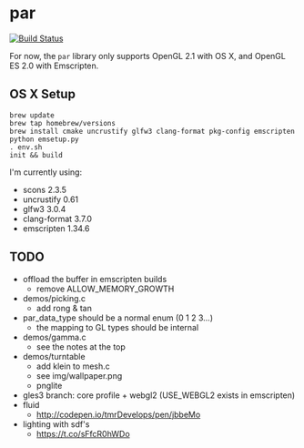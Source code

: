 # par

[![Build Status](https://travis-ci.org/prideout/parg.svg?branch=master)](https://travis-ci.org/prideout/parg) 

For now, the `par` library only supports OpenGL 2.1 with OS X, and OpenGL ES 2.0 with Emscripten.

## OS X Setup

```
brew update
brew tap homebrew/versions
brew install cmake uncrustify glfw3 clang-format pkg-config emscripten
python emsetup.py
. env.sh
init && build
```

I'm currently using:
- scons 2.3.5
- uncrustify 0.61
- glfw3 3.0.4
- clang-format 3.7.0
- emscripten 1.34.6

## TODO

- offload the buffer in emscripten builds
    - remove ALLOW_MEMORY_GROWTH
- demos/picking.c
    - add rong & tan
- par_data_type should be a normal enum (0 1 2 3...)
    - the mapping to GL types should be internal
- demos/gamma.c
    - see the notes at the top
- demos/turntable
    - add klein to mesh.c
    - see img/wallpaper.png
    - pnglite
- gles3 branch: core profile + webgl2 (USE_WEBGL2 exists in emscripten)
- fluid
    - http://codepen.io/tmrDevelops/pen/jbbeMo
- lighting with sdf's
    - https://t.co/sFfcR0hWDo
